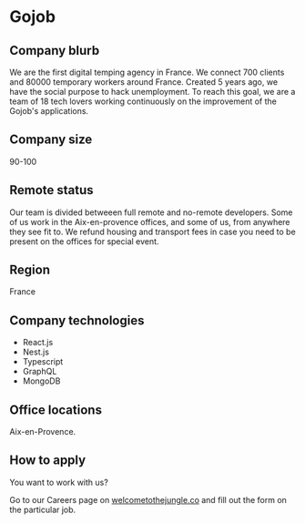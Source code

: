 # Gojob

## Company blurb

We are the first digital temping agency in France. We connect 700 clients and 80000 temporary workers around France. Created 5 years ago, we have the social purpose to hack unemployment. 
To reach this goal, we are a team of 18 tech lovers working continuously on the improvement of the Gojob's applications. 

## Company size

90-100

## Remote status

Our team is divided betweeen full remote and no-remote developers. 
Some of us work in the Aix-en-provence offices, and some of us, from anywhere they see fit to. We refund housing and transport fees in case you need to be present on the offices for special event. 

## Region

France

## Company technologies

- React.js
- Nest.js
- Typescript
- GraphQL
- MongoDB


## Office locations

Aix-en-Provence.

## How to apply

You want to work with us?

Go to our Careers page on [welcometothejungle.co](https://www.welcometothejungle.com/fr/companies/gojob) and fill out the form on the particular job.


